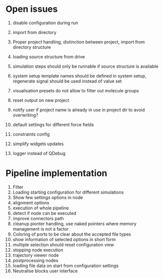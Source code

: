 # Open issues

1. disable configuration during run
1. import from directory
1. Proper project handling, distinction between project, import from directory structure
1. loading source structure from drive
1. simulation steps should only be runnable if source structure is available

1. system setup template names should be defined in system setup, regenerate signal should be used instead of value set

1. visualisation presets do not allow to filter out molecule groups

1. reset output on new project

1. notify user if project name is already in use in project dir to avoid overwriting?


1. default settings for different force fields
1. constraints config

1. simplify widgets updates
1. logger instead of QDebug

# Pipeline implementation

1. Filter
1. Loading starting configuration for different simulations
1. Show few settings options in node
1. alignment options
1. execution of whole pipeline
1. detect if node can be executed
1. improve connectors path
1. cleanup pionter handling, use naked pointers where memory management is not a factor
1. Coloring of ports to be clear about the accepted file types
1. show information of selected options in short form
1. multiple selection should reset configuration view
1. stopping node execution
1. trajectory viewer node
1. postprocessing nodes
1. loading file data on start from configuration settings
1. Neutralise blocks user interface
